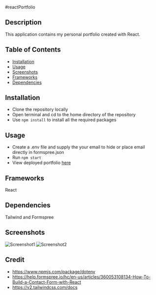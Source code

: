 #reactPortfolio

## Description 
This application contains my personal portfolio created with React. 
## Table of Contents 
- [Installation](#Installation)
- [Usage](#Usage)
- [Screenshots](#Screenshots)
- [Frameworks](#Frameworks)
- [Dependencies](#Dependencies)
## Installation
- Clone the repository locally
- Open terminal and cd to the home directory of the repository
- Use `npm install` to install all the required packages 
## Usage 
- Create a .env file and supply the your email to hide or place email directly in formspree.json
- Run `npm start`
- View deployed portfolio [here](https://tomygoi.github.io/reactPortfolio/)

## Frameworks
React 

## Dependencies
Tailwind and Formspree

## Screenshots 
![Screenshot1](https://github.com/tomygoi/reactPortfolio/assets/120353691/2b26ca43-b711-4b2f-948c-1cfa450429c0)
![Screenshot2](https://github.com/tomygoi/reactPortfolio/assets/120353691/1ba24f99-ab1e-47c6-a329-356a289dae5f)

## Credit
- https://www.npmjs.com/package/dotenv 
- https://help.formspree.io/hc/en-us/articles/360053108134-How-To-Build-a-Contact-Form-with-React 
- https://v2.tailwindcss.com/docs 
